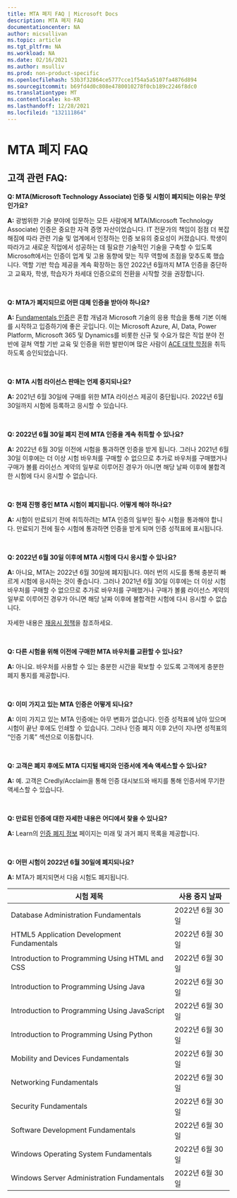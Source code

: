 ```yaml
---
title: MTA 폐지 FAQ | Microsoft Docs
description: MTA 폐지 FAQ
documentationcenter: NA
author: micsullivan
ms.topic: article
ms.tgt_pltfrm: NA
ms.workload: NA
ms.date: 02/16/2021
ms.author: msulliv
ms.prod: non-product-specific
ms.openlocfilehash: 53b3f32864ce5777cce1f54a5a5107fa4876d894
ms.sourcegitcommit: b69fd4d0c808e4780010278f0cb189c2246f8dc0
ms.translationtype: MT
ms.contentlocale: ko-KR
ms.lasthandoff: 12/28/2021
ms.locfileid: "132111864"
---
```

# <a name="mta-retirement-faqs"></a>MTA 폐지 FAQ


## <a name="customer-facing-faqs"></a>고객 관련 FAQ: 


**Q: MTA(Microsoft Technology Associate) 인증 및 시험이 폐지되는 이유는 무엇인가요?**

**A:** 광범위한 기술 분야에 입문하는 모든 사람에게 MTA(Microsoft Technology Associate) 인증은 중요한 자격 증명 자산이었습니다. IT 전문가의 책임이 점점 더 복잡해짐에 따라 관련 기술 및 업계에서 인정하는 인증 보유의 중요성이 커졌습니다. 학생이 따라가고 새로운 직업에서 성공하는 데 필요한 기술적인 기술을 구축할 수 있도록 Microsoft에서는 인증이 업계 및 고용 동향에 맞는 직무 역할에 초점을 맞추도록 했습니다. 역할 기반 학습 제공을 계속 확장하는 동안 2022년 6월까지 MTA 인증을 중단하고 교육자, 학생, 학습자가 차세대 인증으로의 전환을 시작할 것을 권장합니다.

<br/>

**Q: MTA가 폐지되므로 어떤 대체 인증을 받아야 하나요?**

**A:** [Fundamentals 인증](/learn/certifications/browse/?type=fundamentals)은 혼합 개념과 Microsoft 기술의 응용 학습을 통해 기본 이해를 시작하고 입증하기에 좋은 곳입니다. 이는 Microsoft Azure, AI, Data, Power Platform, Microsoft 365 및 Dynamics를 비롯한 신규 및 수요가 많은 직업 분야 전반에 걸쳐 역할 기반 교육 및 인증을 위한 발판이며 많은 사람이 [ACE 대학 학점](/learn/certifications/ace-credit-for-certification-exams)을 취득하도록 승인되었습니다. 

<br/>

**Q: MTA 시험 라이선스 판매는 언제 중지되나요?**

**A:** 2021년 6월 30일에 구매를 위한 MTA 라이선스 제공이 중단됩니다. 2022년 6월 30일까지 시험에 등록하고 응시할 수 있습니다.

<br/>

**Q: 2022년 6월 30일 폐지 전에 MTA 인증을 계속 취득할 수 있나요?**

**A:** 2022년 6월 30일 이전에 시험을 통과하면 인증을 받게 됩니다. 그러나 2021년 6월 30일 이후에는 더 이상 시험 바우처를 구매할 수 없으므로 추가로 바우처를 구매했거나 구매가 볼륨 라이선스 계약의 일부로 이루어진 경우가 아니면 해당 날짜 이후에 불합격한 시험에 다시 응시할 수 없습니다.

<br/>

**Q: 현재 진행 중인 MTA 시험이 폐지됩니다. 어떻게 해야 하나요?**

**A:** 시험이 만료되기 전에 취득하려는 MTA 인증의 일부인 필수 시험을 통과해야 합니다. 만료되기 전에 필수 시험에 통과하면 인증을 받게 되며 인증 성적표에 표시됩니다.

<br/>

**Q: 2022년 6월 30일 이후에 MTA 시험에 다시 응시할 수 있나요?**

**A:** 아니요, MTA는 2022년 6월 30일에 폐지됩니다. 여러 번의 시도를 통해 충분히 빠르게 시험에 응시하는 것이 좋습니다. 그러나 2021년 6월 30일 이후에는 더 이상 시험 바우처를 구매할 수 없으므로 추가로 바우처를 구매했거나 구매가 볼륨 라이선스 계약의 일부로 이루어진 경우가 아니면 해당 날짜 이후에 불합격한 시험에 다시 응시할 수 없습니다.
<br/>

자세한 내용은 [재응시 정책](/learn/certifications/exam-security-policy-and-exam-retake-policy#exam-retake-policy)을 참조하세요.

<br/>

**Q: 다른 시험을 위해 이전에 구매한 MTA 바우처를 교환할 수 있나요?**

**A:** 아니요. 바우처를 사용할 수 있는 충분한 시간을 확보할 수 있도록 고객에게 충분한 폐지 통지를 제공합니다.

<br/>

**Q: 이미 가지고 있는 MTA 인증은 어떻게 되나요?**

**A:** 이미 가지고 있는 MTA 인증에는 아무 변화가 없습니다. 인증 성적표에 남아 있으며 시험이 끝난 후에도 인쇄할 수 있습니다. 그러나 인증 폐지 이후 2년이 지나면 성적표의 “인증 기록” 섹션으로 이동합니다.

<br/>

**Q: 고객은 폐지 후에도 MTA 디지털 배지와 인증서에 계속 액세스할 수 있나요?**

**A:** 예. 고객은 Credly/Acclaim을 통해 인증 대시보드와 배지를 통해 인증서에 무기한 액세스할 수 있습니다.

<br/>


**Q: 만료된 인증에 대한 자세한 내용은 어디에서 찾을 수 있나요?**

**A:** Learn의 [인증 폐지 정보](/learn/certifications/retired-certifications) 페이지는 미래 및 과거 폐지 목록을 제공합니다.

<br/>

**Q: 어떤 시험이 2022년 6월 30일에 폐지되나요?**

**A:** MTA가 폐지되면서 다음 시험도 폐지됩니다.

| 시험 제목                                     | 사용 중지 날짜 |
|------------------------------------------------|-----------------|
| Database Administration Fundamentals           | 2022년 6월 30일       |
| HTML5 Application Development Fundamentals     | 2022년 6월 30일       |
| Introduction to Programming Using HTML and CSS | 2022년 6월 30일       |
| Introduction to Programming Using Java         | 2022년 6월 30일       |
| Introduction to Programming Using JavaScript   | 2022년 6월 30일       |
| Introduction to Programming Using Python       | 2022년 6월 30일       |
| Mobility and Devices Fundamentals              | 2022년 6월 30일       |
| Networking Fundamentals                        | 2022년 6월 30일       |
| Security Fundamentals                          | 2022년 6월 30일       |
| Software Development Fundamentals              | 2022년 6월 30일       |
| Windows Operating System Fundamentals          | 2022년 6월 30일       |
| Windows Server Administration Fundamentals     | 2022년 6월 30일       |

<br/>

